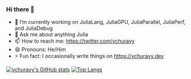 ### Hi there 👋

- 🔭 I’m currently working on JuliaLang, JuliaGPU, JuliaParallel, JuliaPerf, and JuliaDebug
- 💬 Ask me about anything Julia
- 📫 How to reach me: https://twitter.com/vchuravy
- 😄 Pronouns: He/Him
- ⚡ Fun fact: I occasionally write things on https://vchuravy.dev

[![vchuravy's GitHub stats](https://github-readme-stats.vercel.app/api?username=vchuravy)](https://github.com/anuraghazra/github-readme-stats)
[![Top Langs](https://github-readme-stats.vercel.app/api/top-langs/?username=vchuravy&layout=compact)](https://github.com/anuraghazra/github-readme-stats)
